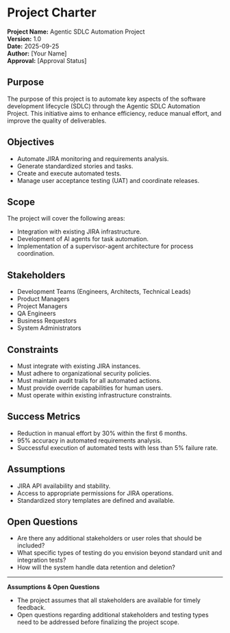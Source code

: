 # Project Charter

**Project Name:** Agentic SDLC Automation Project  
**Version:** 1.0  
**Date:** 2025-09-25  
**Author:** [Your Name]  
**Approval:** [Approval Status]

## Purpose  
The purpose of this project is to automate key aspects of the software development lifecycle (SDLC) through the Agentic SDLC Automation Project. This initiative aims to enhance efficiency, reduce manual effort, and improve the quality of deliverables.

## Objectives  
- Automate JIRA monitoring and requirements analysis.  
- Generate standardized stories and tasks.  
- Create and execute automated tests.  
- Manage user acceptance testing (UAT) and coordinate releases.

## Scope  
The project will cover the following areas:  
- Integration with existing JIRA infrastructure.  
- Development of AI agents for task automation.  
- Implementation of a supervisor-agent architecture for process coordination.

## Stakeholders  
- Development Teams (Engineers, Architects, Technical Leads)  
- Product Managers  
- Project Managers  
- QA Engineers  
- Business Requestors  
- System Administrators

## Constraints  
- Must integrate with existing JIRA instances.  
- Must adhere to organizational security policies.  
- Must maintain audit trails for all automated actions.  
- Must provide override capabilities for human users.  
- Must operate within existing infrastructure constraints.

## Success Metrics  
- Reduction in manual effort by 30% within the first 6 months.  
- 95% accuracy in automated requirements analysis.  
- Successful execution of automated tests with less than 5% failure rate.

## Assumptions  
- JIRA API availability and stability.  
- Access to appropriate permissions for JIRA operations.  
- Standardized story templates are defined and available.

## Open Questions  
- Are there any additional stakeholders or user roles that should be included?  
- What specific types of testing do you envision beyond standard unit and integration tests?  
- How will the system handle data retention and deletion?

---

**Assumptions & Open Questions**  
- The project assumes that all stakeholders are available for timely feedback.  
- Open questions regarding additional stakeholders and testing types need to be addressed before finalizing the project scope.